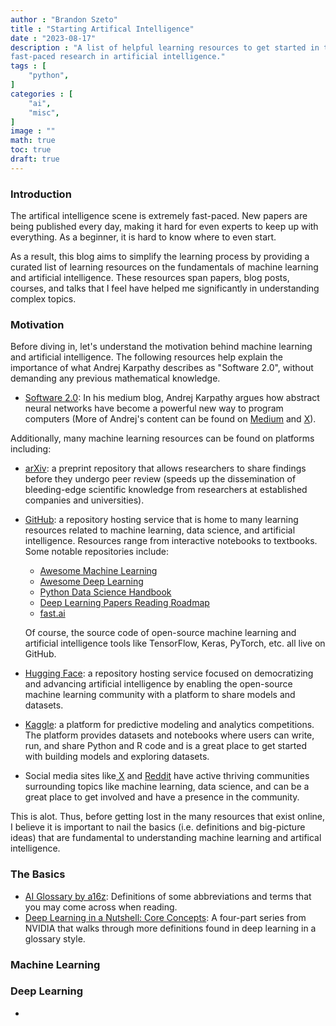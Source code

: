 ```yaml
---
author : "Brandon Szeto"
title : "Starting Artifical Intelligence"
date : "2023-08-17"
description : "A list of helpful learning resources to get started in the
fast-paced research in artificial intelligence." 
tags : [
    "python",
]
categories : [
    "ai",
    "misc",
]
image : ""
math: true
toc: true
draft: true
---
```


### Introduction

The artifical intelligence scene is extremely fast-paced. New papers are being
published every day, making it hard for even experts to keep up with everything.
As a beginner, it is hard to know where to even start.

As a result, this blog aims to simplify the learning process by providing a
curated list of learning resources on the fundamentals of machine learning and
artificial intelligence. These resources span papers, blog posts, courses, and
talks that I feel have helped me significantly in understanding complex topics.

### Motivation
Before diving in, let's understand the motivation behind machine learning and
artificial intelligence. 
The following resources help explain the importance of what Andrej Karpathy
describes as "Software 2.0", without demanding any previous mathematical
knowledge.

- [Software 2.0](https://karpathy.medium.com/software-2-0-a64152b37c35): In his
  medium blog,
  Andrej Karpathy argues how abstract neural networks have become a powerful new
  way to program computers (More of Andrej's content can be found on 
  [Medium](https://karpathy.medium.com) and
  [ X](https://twitter.com/karpathy)).

Additionally, many machine learning resources can be found on
platforms including:
- [arXiv](https://arxiv.org): a preprint repository that allows researchers to
  share findings before they undergo peer review (speeds up the dissemination of
  bleeding-edge scientific knowledge from researchers at established
  companies and universities).
- [GitHub](github.com): a repository hosting service that is home to many
  learning resources related to machine learning, data science, and artificial
  intelligence. Resources range from interactive notebooks to textbooks. Some
  notable repositories include:
    - [Awesome Machine Learning](https://github.com/josephmisiti/awesome-machine-learning)
    - [Awesome Deep Learning](https://github.com/ChristosChristofidis/awesome-deep-learning)
    - [Python Data Science Handbook](https://github.com/jakevdp/PythonDataScienceHandbook)
    - [Deep Learning Papers Reading Roadmap](https://github.com/floodsung/Deep-Learning-Papers-Reading-Roadmap)
    - [fast.ai](https://github.com/fastai/fastai)

  Of course, the source code of open-source machine learning and artificial
      intelligence tools like TensorFlow, Keras, PyTorch, etc. all live on
      GitHub.
- [Hugging Face](https://huggingface.co): a repository hosting service focused
  on democratizing and advancing artificial intelligence by enabling the
  open-source machine learning community with a platform to share models and
  datasets.
- [Kaggle](https://www.kaggle.com): a platform for predictive modeling and
  analytics competitions. The platform provides datasets and notebooks where
  users can write, run, and share Python and R code and is a great place to get
  started with building models and exploring datasets.
- Social media sites like[ X](x.com) and [Reddit](reddit.com) have active
  thriving communities surrounding topics like machine learning, data science,
  and can be a great place to get involved and have a presence in the community.

This is alot. Thus, before getting lost in the many resources that exist online,
I believe it is important to nail the basics (i.e. definitions and
big-picture ideas) that are fundamental to understanding machine learning and
artifical intelligence.

### The Basics
- [AI Glossary by a16z](https://a16z.com/ai-glossary/): Definitions of some
  abbreviations and terms that you may come across when reading.
- [Deep Learning in a Nutshell: Core Concepts](https://developer.nvidia.com/blog/deep-learning-nutshell-core-concepts/): 
  A four-part series from NVIDIA that walks through more definitions found 
  in deep learning in a glossary style.

### Machine Learning

### Deep Learning

- []()


